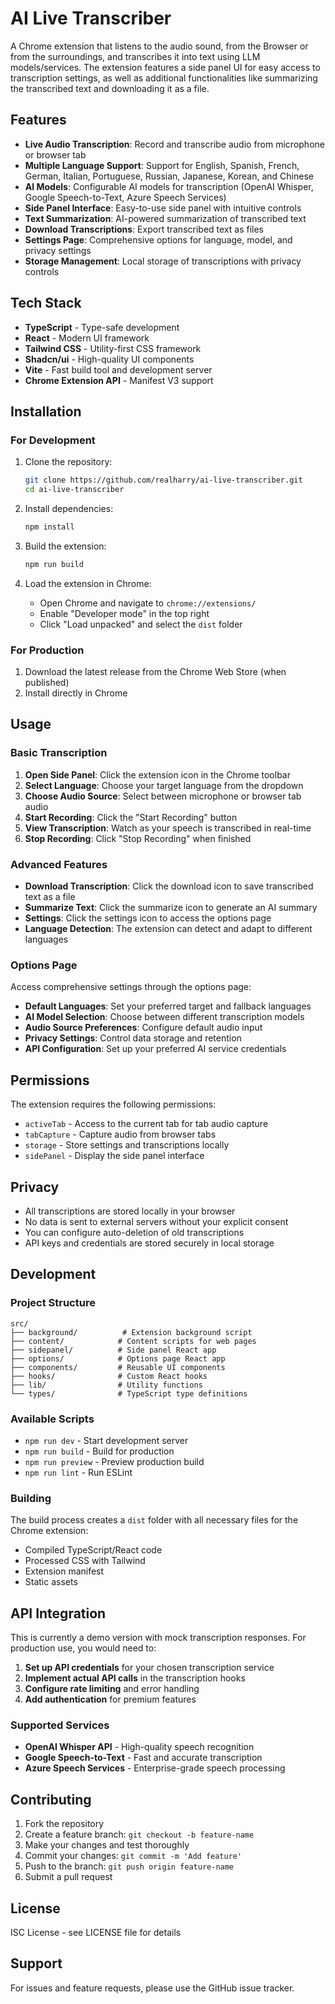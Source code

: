 # AI Live Transcriber

A Chrome extension that listens to the audio sound, from the Browser or from the surroundings, and transcribes it into text using LLM models/services. The extension features a side panel UI for easy access to transcription settings, as well as additional functionalities like summarizing the transcribed text and downloading it as a file.

## Features

- **Live Audio Transcription**: Record and transcribe audio from microphone or browser tab
- **Multiple Language Support**: Support for English, Spanish, French, German, Italian, Portuguese, Russian, Japanese, Korean, and Chinese
- **AI Models**: Configurable AI models for transcription (OpenAI Whisper, Google Speech-to-Text, Azure Speech Services)
- **Side Panel Interface**: Easy-to-use side panel with intuitive controls
- **Text Summarization**: AI-powered summarization of transcribed text
- **Download Transcriptions**: Export transcribed text as files
- **Settings Page**: Comprehensive options for language, model, and privacy settings
- **Storage Management**: Local storage of transcriptions with privacy controls

## Tech Stack

- **TypeScript** - Type-safe development
- **React** - Modern UI framework
- **Tailwind CSS** - Utility-first CSS framework
- **Shadcn/ui** - High-quality UI components
- **Vite** - Fast build tool and development server
- **Chrome Extension API** - Manifest V3 support

## Installation

### For Development

1. Clone the repository:
   ```bash
   git clone https://github.com/realharry/ai-live-transcriber.git
   cd ai-live-transcriber
   ```

2. Install dependencies:
   ```bash
   npm install
   ```

3. Build the extension:
   ```bash
   npm run build
   ```

4. Load the extension in Chrome:
   - Open Chrome and navigate to `chrome://extensions/`
   - Enable "Developer mode" in the top right
   - Click "Load unpacked" and select the `dist` folder

### For Production

1. Download the latest release from the Chrome Web Store (when published)
2. Install directly in Chrome

## Usage

### Basic Transcription

1. **Open Side Panel**: Click the extension icon in the Chrome toolbar
2. **Select Language**: Choose your target language from the dropdown
3. **Choose Audio Source**: Select between microphone or browser tab audio
4. **Start Recording**: Click the "Start Recording" button
5. **View Transcription**: Watch as your speech is transcribed in real-time
6. **Stop Recording**: Click "Stop Recording" when finished

### Advanced Features

- **Download Transcription**: Click the download icon to save transcribed text as a file
- **Summarize Text**: Click the summarize icon to generate an AI summary
- **Settings**: Click the settings icon to access the options page
- **Language Detection**: The extension can detect and adapt to different languages

### Options Page

Access comprehensive settings through the options page:

- **Default Languages**: Set your preferred target and fallback languages
- **AI Model Selection**: Choose between different transcription models
- **Audio Source Preferences**: Configure default audio input
- **Privacy Settings**: Control data storage and retention
- **API Configuration**: Set up your preferred AI service credentials

## Permissions

The extension requires the following permissions:

- `activeTab` - Access to the current tab for tab audio capture
- `tabCapture` - Capture audio from browser tabs
- `storage` - Store settings and transcriptions locally
- `sidePanel` - Display the side panel interface

## Privacy

- All transcriptions are stored locally in your browser
- No data is sent to external servers without your explicit consent
- You can configure auto-deletion of old transcriptions
- API keys and credentials are stored securely in local storage

## Development

### Project Structure

```
src/
├── background/          # Extension background script
├── content/            # Content scripts for web pages
├── sidepanel/          # Side panel React app
├── options/            # Options page React app
├── components/         # Reusable UI components
├── hooks/              # Custom React hooks
├── lib/                # Utility functions
└── types/              # TypeScript type definitions
```

### Available Scripts

- `npm run dev` - Start development server
- `npm run build` - Build for production
- `npm run preview` - Preview production build
- `npm run lint` - Run ESLint

### Building

The build process creates a `dist` folder with all necessary files for the Chrome extension:

- Compiled TypeScript/React code
- Processed CSS with Tailwind
- Extension manifest
- Static assets

## API Integration

This is currently a demo version with mock transcription responses. For production use, you would need to:

1. **Set up API credentials** for your chosen transcription service
2. **Implement actual API calls** in the transcription hooks
3. **Configure rate limiting** and error handling
4. **Add authentication** for premium features

### Supported Services

- **OpenAI Whisper API** - High-quality speech recognition
- **Google Speech-to-Text** - Fast and accurate transcription
- **Azure Speech Services** - Enterprise-grade speech processing

## Contributing

1. Fork the repository
2. Create a feature branch: `git checkout -b feature-name`
3. Make your changes and test thoroughly
4. Commit your changes: `git commit -m 'Add feature'`
5. Push to the branch: `git push origin feature-name`
6. Submit a pull request

## License

ISC License - see LICENSE file for details

## Support

For issues and feature requests, please use the GitHub issue tracker.
